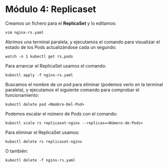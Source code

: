 # Módulo 4: Replicaset


Creamos un fichero para el **ReplicaSet** y lo editamos:

``vim nginx-rs.yaml``

Abrimos una terminal paralela, y ejecutamos el comando para visualizar el estado de los Pods actualizándose cada un segundo:

``watch -n 1 kubectl get rs,pods``

Para arrancar el ReplicaSet usamos el comando:

``kubectl apply -f nginx-rs.yaml``

Buscamos el nombre de un pod para eliminar (podemos verlo en la terminal paralela), y ejecutamos el siguiente comando para comprobar el funcionamiento:

``kubectl delete pod <Nombre-Del-Pod>``

Podemos escalar el número de Pods con el comando:

``kubectl scale rs replicaset-nginx --replicas=<Número-de-Pods>``

Para eliminar el ReplicaSet usamos:

``kubectl delete rs replicaset-nginx``

O también:

``kubectl delete -f nginx-rs.yaml``
